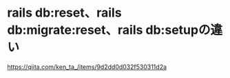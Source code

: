
# rails db:reset、rails db:migrate:reset、rails db:setupの違い
https://qiita.com/ken_ta_/items/9d2dd0d032f530311d2a